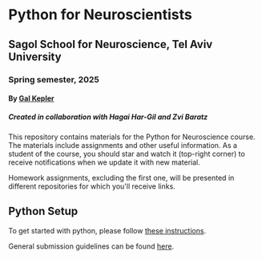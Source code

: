 # Python for Neuroscientists

## Sagol School for Neuroscience, Tel Aviv University

### Spring semester, 2025

#### By [Gal Kepler](galkepler@gmail.com)

##### Created in collaboration with Hagai Har-Gil and Zvi Baratz

This repository contains materials for the Python for Neuroscience course. The materials include assignments and other useful information. As a student of the course, you should star and watch it (top-right corner) to receive notifications when we update it with new material.

Homework assignments, excluding the first one, will be presented in different repositories for which you'll receive links.

## Python Setup

To get started with python, please follow [these instructions](https://sagol-python-for-neuroscientists.github.io/textbook/tutorials/python_setup.html).

<!-- ## Homework Assignments -->

<!-- - [Assignment 1](assignments/assignment1/HW1.md) -->
<!-- - [Assignment 2](assignments/assignment2/README.md) -->
<!-- - [Assignment 3](https://classroom.github.com/a/nYTv8cUx) -->
<!-- - [Assignment 4](https://classroom.github.com/a/dswhOPYU) -->
<!-- - [Assignment 5](https://github.com/sagol-python-for-neuroscientists/hw5-2024.git) - **Make sure to read the "special" submission guidelines!** -->
<!-- - [Assignment 6](https://classroom.github.com/a/daUT1-vE)  -->

General submission guidelines can be found [here](submission-guidelines.md).
